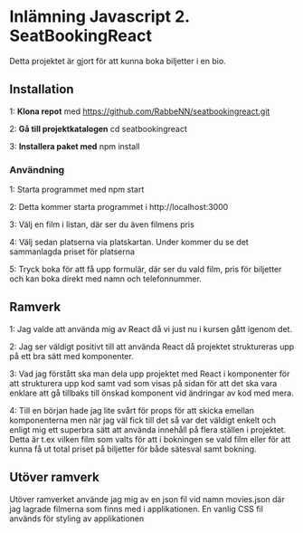 # Inlämning Javascript 2. SeatBookingReact

Detta projektet är gjort för att kunna boka biljetter i en bio.

## Installation

1: **Klona repot** med https://github.com/RabbeNN/seatbookingreact.git

2: **Gå till projektkatalogen** cd seatbookingreact

3: **Installera paket med** npm install

### Användning

1: Starta programmet med npm start

2: Detta kommer starta programmet i http://localhost:3000

3: Välj en film i listan, där ser du även filmens pris

4: Välj sedan platserna via platskartan. Under kommer du se det sammanlagda priset för platserna

5: Tryck boka för att få upp formulär, där ser du vald film, pris för biljetter och kan boka direkt med namn och telefonnummer.

## Ramverk
1: Jag valde att använda mig av React då vi just nu i kursen gått igenom det.

2: Jag ser väldigt positivt till att använda React då projektet struktureras upp på ett bra sätt med komponenter.

3: Vad jag förstått ska man dela upp projektet med React i komponenter för att strukturera upp kod samt vad som visas
på sidan för att det ska vara enklare att gå tillbaks till önskad komponent vid ändringar av kod med mera.

4: Till en början hade jag lite svårt för props för att skicka emellan komponenterna men när jag väl fick
till det så var det väldigt enkelt och enligt mig ett superbra sätt att använda innehåll på flera ställen i projektet.
Detta är t.ex vilken film som valts för att i bokningen se vald film eller för att kunna få ut total priset på biljetter
för både sätesval samt bokning.


## Utöver ramverk
Utöver ramverket använde jag mig av en json fil vid namn movies.json där jag lagrade filmerna som finns med i applikationen.
En vanlig CSS fil används för styling av applikationen
